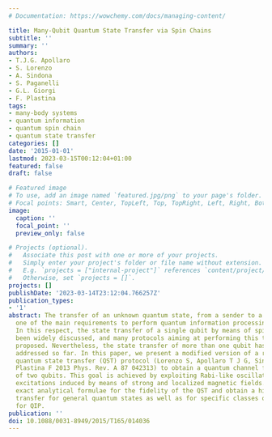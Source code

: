 ```yaml
---
# Documentation: https://wowchemy.com/docs/managing-content/

title: Many-Qubit Quantum State Transfer via Spin Chains
subtitle: ''
summary: ''
authors:
- T.J.G. Apollaro
- S. Lorenzo
- A. Sindona
- S. Paganelli
- G.L. Giorgi
- F. Plastina
tags:
- many-body systems
- quantum information
- quantum spin chain
- quantum state transfer
categories: []
date: '2015-01-01'
lastmod: 2023-03-15T00:12:04+01:00
featured: false
draft: false

# Featured image
# To use, add an image named `featured.jpg/png` to your page's folder.
# Focal points: Smart, Center, TopLeft, Top, TopRight, Left, Right, BottomLeft, Bottom, BottomRight.
image:
  caption: ''
  focal_point: ''
  preview_only: false

# Projects (optional).
#   Associate this post with one or more of your projects.
#   Simply enter your project's folder or file name without extension.
#   E.g. `projects = ["internal-project"]` references `content/project/deep-learning/index.md`.
#   Otherwise, set `projects = []`.
projects: []
publishDate: '2023-03-14T23:12:04.766257Z'
publication_types:
- '1'
abstract: The transfer of an unknown quantum state, from a sender to a receiver, is
  one of the main requirements to perform quantum information processing (QIP) tasks.
  In this respect, the state transfer of a single qubit by means of spin chains has
  been widely discussed, and many protocols aiming at performing this task have been
  proposed. Nevertheless, the state transfer of more than one qubit has not been properly
  addressed so far. In this paper, we present a modified version of a recently proposed
  quantum state transfer (QST) protocol (Lorenzo S, Apollaro T J G, Sindona A and
  Plastina F 2013 Phys. Rev. A 87 042313) to obtain a quantum channel for the transfer
  of two qubits. This goal is achieved by exploiting Rabi-like oscillations due to
  excitations induced by means of strong and localized magnetic fields. We derive
  exact analytical formulae for the fidelity of the QST and obtain a high-quality
  transfer for general quantum states as well as for specific classes of states relevant
  for QIP.
publication: ''
doi: 10.1088/0031-8949/2015/T165/014036
---
```

